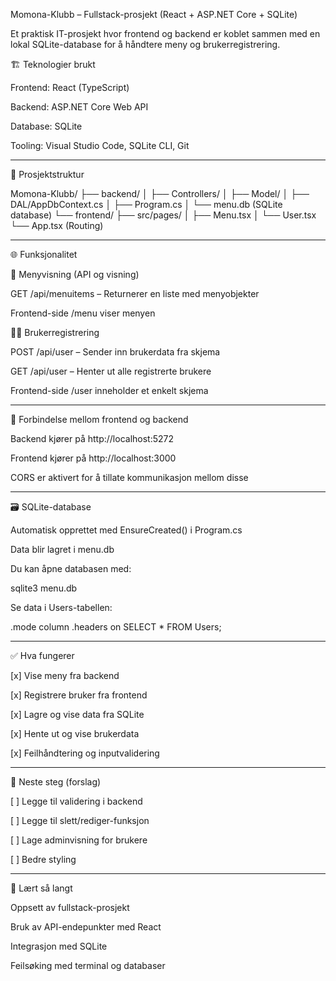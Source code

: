 

Momona-Klubb – Fullstack-prosjekt (React + ASP.NET Core + SQLite)

Et praktisk IT-prosjekt hvor frontend og backend er koblet sammen med en lokal SQLite-database for å håndtere meny og brukerregistrering.

🏗️ Teknologier brukt

Frontend: React (TypeScript)

Backend: ASP.NET Core Web API

Database: SQLite

Tooling: Visual Studio Code, SQLite CLI, Git



---

📁 Prosjektstruktur

Momona-Klubb/
├── backend/
│   ├── Controllers/
│   ├── Model/
│   ├── DAL/AppDbContext.cs
│   ├── Program.cs
│   └── menu.db (SQLite database)
└── frontend/
    ├── src/pages/
    │   ├── Menu.tsx
    │   └── User.tsx
    └── App.tsx (Routing)


---

🌐 Funksjonalitet

🧾 Menyvisning (API og visning)

GET /api/menuitems – Returnerer en liste med menyobjekter

Frontend-side /menu viser menyen


🧍‍♂️ Brukerregistrering

POST /api/user – Sender inn brukerdata fra skjema

GET /api/user – Henter ut alle registrerte brukere

Frontend-side /user inneholder et enkelt skjema



---

🔗 Forbindelse mellom frontend og backend

Backend kjører på http://localhost:5272

Frontend kjører på http://localhost:3000

CORS er aktivert for å tillate kommunikasjon mellom disse



---

🗃️ SQLite-database

Automatisk opprettet med EnsureCreated() i Program.cs

Data blir lagret i menu.db

Du kan åpne databasen med:

sqlite3 menu.db

Se data i Users-tabellen:

.mode column
.headers on
SELECT * FROM Users;



---

✅ Hva fungerer

[x] Vise meny fra backend

[x] Registrere bruker fra frontend

[x] Lagre og vise data fra SQLite

[x] Hente ut og vise brukerdata

[x] Feilhåndtering og inputvalidering



---

📌 Neste steg (forslag)

[ ] Legge til validering i backend

[ ] Legge til slett/rediger-funksjon

[ ] Lage adminvisning for brukere

[ ] Bedre styling



---

🧠 Lært så langt

Oppsett av fullstack-prosjekt

Bruk av API-endepunkter med React

Integrasjon med SQLite

Feilsøking med terminal og databaser
